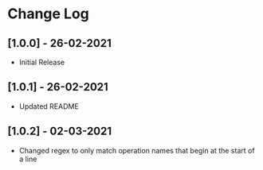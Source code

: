 # Change Log

## [1.0.0] - 26-02-2021

- Initial Release

## [1.0.1] - 26-02-2021

- Updated README

## [1.0.2] - 02-03-2021

- Changed regex to only match operation names that begin at the start of a line